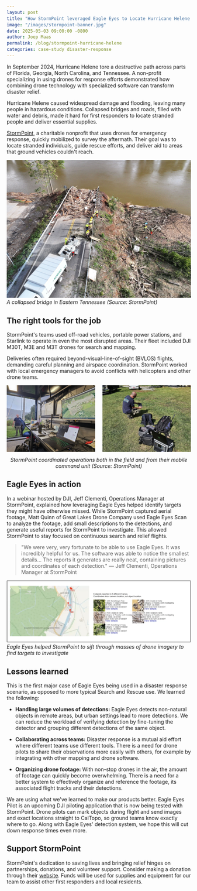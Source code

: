 ```yaml
---
layout: post
title: "How StormPoint leveraged Eagle Eyes to Locate Hurricane Helene Survivors by Drone"
image: "/images/stormpoint-banner.jpg"
date: 2025-05-03 09:00:00 -0800
author: Joep Maas
permalink: /blog/stormpoint-hurricane-helene
categories: case-study disaster-response
---
```


In September 2024, Hurricane Helene tore a destructive path across parts of Florida, Georgia, North Carolina, and Tennessee. A non-profit specializing in using drones for response efforts demonstrated how combining drone technology with specialized software can transform disaster relief.

Hurricane Helene caused widespread damage and flooding, leaving many people in hazardous conditions. Collapsed bridges and roads, filled with water and debris, made it hard for first responders to locate stranded people and deliver essential supplies. 

[StormPoint](https://stormpoint.org/), a charitable nonprofit that uses drones for emergency response, quickly mobilized to survey the aftermath. Their goal was to locate stranded individuals, guide rescue efforts, and deliver aid to areas that ground vehicles couldn't reach.

![A collapsed bridge in Eastern Tennessee](/images/stormpoint1.jpg)
*A collapsed bridge in Eastern Tennessee (Source: StormPoint)*

## The right tools for the job

StormPoint's teams used off-road vehicles, portable power stations, and Starlink to operate in even the most disrupted areas. Their fleet included DJI M30T, M3E and M3T drones for search and mapping.

Deliveries often required beyond-visual-line-of-sight (BVLOS) flights, demanding careful planning and airspace coordination. StormPoint worked with local emergency managers to avoid conflicts with helicopters and other drone teams. 

<div style="display: flex; justify-content: space-between; margin-bottom: 10px;">
  <div style="flex: 1; margin-right: 10px;">
    <img src="/images/stormpoint2.jpg" alt="StormPoint field operations" style="width: 100%; height: auto;">
  </div>
  <div style="flex: 1; margin-left: 10px;">
    <img src="/images/stormpoint3.jpg" alt="StormPoint mobile command unit" style="width: 100%; height: auto;">
  </div>
</div>
<div style="text-align: center; font-style: italic; margin-bottom: 20px;">
  StormPoint coordinated operations both in the field and from their mobile command unit (Source: StormPoint)
</div>

## Eagle Eyes in action

In a webinar hosted by DJI, Jeff Clementi, Operations Manager at StormPoint, explained how leveraging Eagle Eyes helped identify targets they might have otherwise missed. While StormPoint captured aerial footage, Matt Quinn of Great Lakes Drone Company used Eagle Eyes Scan to analyze the footage, add small descriptions to the detections, and generate useful reports for StormPoint to investigate. This allowed StormPoint to stay focused on continuous search and relief flights.

> "We were very, very fortunate to be able to use Eagle Eyes. It was incredibly helpful for us. The software was able to notice the smallest details... The reports it generates are really neat, containing pictures and coordinates of each detection."
> — Jeff Clementi, Operations Manager at StormPoint

![Eagle Eyes helped process imagery](/images/Stormpoint4.png)
*Eagle Eyes helped StormPoint to sift through masses of drone imagery to find targets to investigate*

## Lessons learned

This is the first major case of Eagle Eyes being used in a disaster response scenario, as opposed to more typical Search and Rescue use. We learned the following:

* **Handling large volumes of detections:** Eagle Eyes detects non-natural objects in remote areas, but urban settings lead to more detections. We can reduce the workload of verifying detection by fine-tuning the detector and grouping different detections of the same object.

* **Collaborating across teams:** Disaster response is a mutual aid effort where different teams use different tools. There is a need for drone pilots to share their observations more easily with others, for example by integrating with other mapping and drone software.

* **Organizing drone footage:** With non-stop drones in the air, the amount of footage can quickly become overwhelming. There is a need for a better system to effectively organize and reference the footage, its associated flight tracks and their detections.

We are using what we've learned to make our products better. Eagle Eyes Pilot is an upcoming DJI piloting application that is now being tested with StormPoint. Drone pilots can mark objects during flight and send images and exact locations straight to CalTopo, so ground teams know exactly where to go. Along with Eagle Eyes' detection system, we hope this will cut down response times even more.

## Support StormPoint

StormPoint's dedication to saving lives and bringing relief hinges on partnerships, donations, and volunteer support. Consider making a donation through their [website](https://stormpoint.org/). Funds will be used for supplies and equipment for our team to assist other first responders and local residents. 